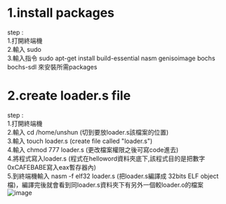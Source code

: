 # 1.install packages
step :    
1.打開終端機   
2.輸入 sudo  
3.輸入指令 sudo apt-get install build-essential nasm genisoimage bochs bochs-sdl 來安裝所需packages  

# 2.create loader.s file
step :    
1.打開終端機     
2.輸入 cd /home/unshun (切到要放loader.s該檔案的位置)    
3.輸入 touch loader.s (create file called "loader.s")  
4.輸入 chmod 777 loader.s (更改檔案權限之後可寫code進去)  
4.將程式寫入loader.s (程式在helloword資料夾底下,該程式目的是把數字0xCAFEBABE寫入eax暫存器內)  
5.到終端機輸入 nasm -f elf32 loader.s (把loader.s編譯成 32bits ELF object檔)，編譯完後就會看到同loader.s資料夾下有另外一個較loader.o的檔案  
![image](https://github.com/unshun0120/use_linux_imp_OS/assets/79517348/10cc8ca1-717d-415c-84dd-07103bd34cec)
